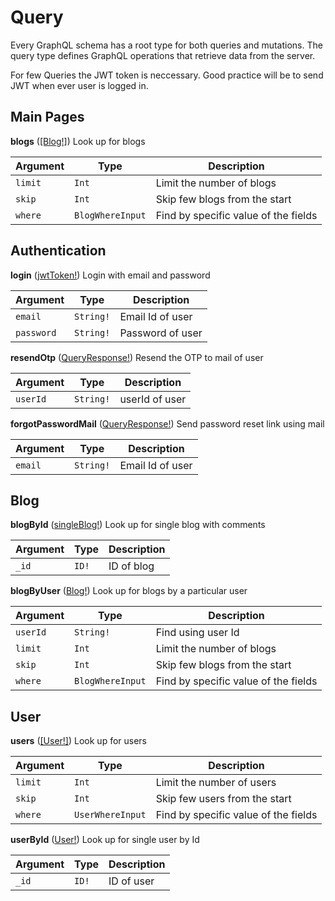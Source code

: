 # Query
Every GraphQL schema has a root type for both queries and mutations. The query type defines GraphQL operations that retrieve data from the server.

For few Queries the JWT token is neccessary. Good practice will be to send JWT when ever user is logged in.

## Main Pages

**blogs** ([[Blog!]](interfaces.md#blog))
Look up for blogs   

| Argument | Type | Description |
|-------------------|--------------|-------------|
| ``limit`` | ``Int`` | Limit the number of blogs |
| ``skip`` | ``Int`` | Skip few blogs from the start |
| ``where`` | ``BlogWhereInput`` | Find by specific value of the fields |

## Authentication

**login** ([jwtToken!](output.md#auth))
Login with email and password 

| Argument | Type | Description |
|-------------------|--------------|-------------|
| ``email`` | ``String!`` | Email Id of user |
| ``password`` | ``String!`` | Password of user |


**resendOtp** ([QueryResponse!](output.md#query-response))
Resend the OTP to mail of user

| Argument | Type | Description |
|-------------------|--------------|-------------|
| ``userId`` | ``String!`` | userId of user |

**forgotPasswordMail** ([QueryResponse!](output.md#query-response))
Send password reset link using mail

| Argument | Type | Description |
|-------------------|--------------|-------------|
| ``email`` | ``String!`` | Email Id of user |

## Blog

**blogById** ([singleBlog!](interfaces.md#blog))
Look up for single blog with comments   

| Argument | Type | Description |
|-------------------|--------------|-------------|
| ``_id`` | ``ID!`` | ID of blog |

**blogByUser** ([Blog!](interfaces.md#blog))
Look up for blogs by a particular user 

| Argument | Type | Description |
|-------------------|--------------|-------------|
| ``userId`` | ``String!`` | Find using user Id |
| ``limit`` | ``Int`` | Limit the number of blogs |
| ``skip`` | ``Int`` | Skip few blogs from the start |
| ``where`` | ``BlogWhereInput`` | Find by specific value of the fields |

## User

**users** ([[User!]](interfaces.md#user))
Look up for users   

| Argument | Type | Description |
|-------------------|--------------|-------------|
| ``limit`` | ``Int`` | Limit the number of users |
| ``skip`` | ``Int`` | Skip few users from the start |
| ``where`` | ``UserWhereInput`` | Find by specific value of the fields |

**userById** ([User!](interfaces.md#user))
Look up for single user by Id  

| Argument | Type | Description |
|-------------------|--------------|-------------|
| ``_id`` | ``ID!`` | ID of user |